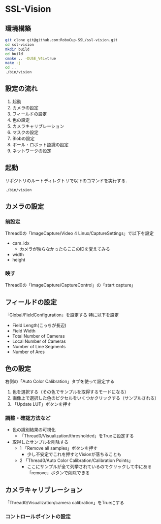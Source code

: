 # SSL-Vision

## 環境構築

```bash
git clone git@github.com:RoboCup-SSL/ssl-vision.git
cd ssl-vision
mkdir build
cd build
cmake .. -DUSE_V4L=true
make -j
cd ..
./bin/vision
```

## 設定の流れ

1. 起動
2. カメラの設定
3. フィールドの設定
4. 色の設定
5. カメラキャリブレーション
6. マスクの設定
7. Blobの設定
8. ボール・ロボット認識の設定
9. ネットワークの設定

## 起動

リポジトリのルートディレクトリで以下のコマンドを実行する．

```bash
./bin/vision
```

## カメラの設定

### 前設定

Thread0の「ImageCapture/Video 4 Linux/CaptureSettings」で以下を設定

- cam_idx
  - カメラが映らなかったらここのIDを変えてみる
- width
- height

### 映す

Thread0の「ImageCapture/CaptureControl」の「start capture」

## フィールドの設定

「Global/FieldConfiguration」を設定する
特に以下を設定

- Field Length(こっちが長辺)
- Field Width
- Total Number of Cameras
- Local Number of Cameras
- Number of Line Segments
- Number of Arcs

## 色の設定

右側の「Auto Color Calibration」タブを使って設定する

1. 色を選択する（その色でサンプルを取得するモードになる）
2. 画像上で選択した色のピクセルをいくつかクリックする（サンプルされる）
3. 「Update LUT」ボタンを押す

### 調整・確認方法など

- 色の識別結果の可視化
  - 「Thread0/Visualization/thresholded」をTrueに設定する
- 取得したサンプルを削除する
  - 1 「Remove all samples」ボタンを押す
    - 少し不安定でこれを押すとVisionが落ちることも
  - 2 「Thread0/Auto Color Calibration/Calibration Points」
    - ここにサンプルが全て列挙されているのでクリックして中にある「remove」ボタンで削除できる

## カメラキャリブレーション

「Thread0/Visualization/camera calibration」をTrueにする

### コントロールポイントの設定
